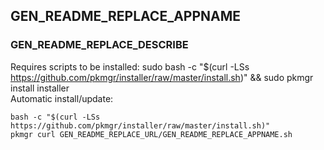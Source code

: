 ## GEN_README_REPLACE_APPNAME
  
### GEN_README_REPLACE_DESCRIBE  
  
Requires scripts to be installed: sudo bash -c "$(curl -LSs <https://github.com/pkmgr/installer/raw/master/install.sh>)" && sudo pkmgr install installer  
Automatic install/update:  

```shell
bash -c "$(curl -LSs https://github.com/pkmgr/installer/raw/master/install.sh)"
pkmgr curl GEN_README_REPLACE_URL/GEN_README_REPLACE_APPNAME.sh
```

